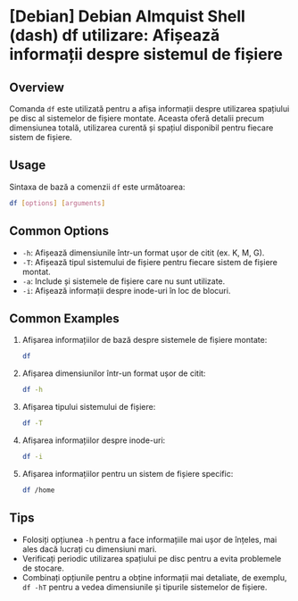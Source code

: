 # [Debian] Debian Almquist Shell (dash) df utilizare: Afișează informații despre sistemul de fișiere

## Overview
Comanda `df` este utilizată pentru a afișa informații despre utilizarea spațiului pe disc al sistemelor de fișiere montate. Aceasta oferă detalii precum dimensiunea totală, utilizarea curentă și spațiul disponibil pentru fiecare sistem de fișiere.

## Usage
Sintaxa de bază a comenzii `df` este următoarea:

```bash
df [options] [arguments]
```

## Common Options
- `-h`: Afișează dimensiunile într-un format ușor de citit (ex. K, M, G).
- `-T`: Afișează tipul sistemului de fișiere pentru fiecare sistem de fișiere montat.
- `-a`: Include și sistemele de fișiere care nu sunt utilizate.
- `-i`: Afișează informații despre inode-uri în loc de blocuri.

## Common Examples
1. Afișarea informațiilor de bază despre sistemele de fișiere montate:
   ```bash
   df
   ```

2. Afișarea dimensiunilor într-un format ușor de citit:
   ```bash
   df -h
   ```

3. Afișarea tipului sistemului de fișiere:
   ```bash
   df -T
   ```

4. Afișarea informațiilor despre inode-uri:
   ```bash
   df -i
   ```

5. Afișarea informațiilor pentru un sistem de fișiere specific:
   ```bash
   df /home
   ```

## Tips
- Folosiți opțiunea `-h` pentru a face informațiile mai ușor de înțeles, mai ales dacă lucrați cu dimensiuni mari.
- Verificați periodic utilizarea spațiului pe disc pentru a evita problemele de stocare.
- Combinați opțiunile pentru a obține informații mai detaliate, de exemplu, `df -hT` pentru a vedea dimensiunile și tipurile sistemelor de fișiere.